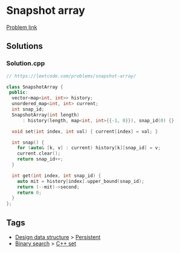 # Snapshot array

[Problem link](https://leetcode.com/problems/snapshot-array)

## Solutions


### Solution.cpp
```cpp
// https://leetcode.com/problems/snapshot-array/

class SnapshotArray {
 public:
  vector<map<int, int>> history;
  unordered_map<int, int> current;
  int snap_id;
  SnapshotArray(int length)
      : history(length, map<int, int>{{-1, 0}}), snap_id(0) {}

  void set(int index, int val) { current[index] = val; }

  int snap() {
    for (auto& [k, v] : current) history[k][snap_id] = v;
    current.clear();
    return snap_id++;
  }

  int get(int index, int snap_id) {
    auto mit = history[index].upper_bound(snap_id);
    return (--mit)->second;
    return 0;
  }
};
```
## Tags

* [Design data structure](/Collections/design-data-structure.md#design-data-structure) > [Persistent](/Collections/design-data-structure.md#persistent)
* [Binary search](/Collections/binary-search.md#binary-search) > [C++ set](/Collections/binary-search.md#c---set)

